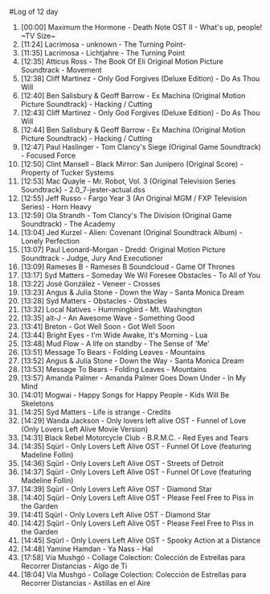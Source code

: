 #Log of 12 day

1. [00:00] Maximum the Hormone - Death Note OST II - What's up, people! ~TV Size~
1. [11:24] Lacrimosa - unknown - The Turning Point-
1. [11:35] Lacrimosa - Lichtjahre - The Turning Point
1. [12:35] Atticus Ross - The Book Of Eli Original Motion Picture Soundtrack - Movement
1. [12:38] Cliff Martinez - Only God Forgives (Deluxe Edition) - Do As Thou Will
1. [12:40] Ben Salisbury & Geoff Barrow - Ex Machina (Original Motion Picture Soundtrack) - Hacking / Cutting
1. [12:43] Cliff Martinez - Only God Forgives (Deluxe Edition) - Do As Thou Will
1. [12:44] Ben Salisbury & Geoff Barrow - Ex Machina (Original Motion Picture Soundtrack) - Hacking / Cutting
1. [12:47] Paul Haslinger - Tom Clancy's Siege (Original Game Soundtrack) - Focused Force
1. [12:50] Clint Mansell - Black Mirror: San Junipero (Original Score) - Property of Tucker Systems
1. [12:53] Mac Quayle - Mr. Robot, Vol. 3 (Original Television Series Soundtrack) - 2.0_7-jester-actual.dss
1. [12:55] Jeff Russo - Fargo Year 3 (An Original MGM / FXP Television Series) - Horn Heavy
1. [12:59] Ola Strandh - Tom Clancy's The Division (Original Game Soundtrack) - The Academy
1. [13:04] Jed Kurzel - Alien: Covenant (Original Soundtrack Album) - Lonely Perfection
1. [13:07] Paul Leonard-Morgan - Dredd: Original Motion Picture Soundtrack - Judge, Jury And Executioner
1. [13:09] Rameses B - Rameses B Soundcloud - Game Of Thrones
1. [13:17] Syd Matters - Someday We Wil Foresee Obstacles - To All of You
1. [13:22] José González - Veneer - Crosses
1. [13:23] Angus & Julia Stone - Down the Way - Santa Monica Dream
1. [13:28] Syd Matters - Obstacles - Obstacles
1. [13:32] Local Natives - Hummingbird - Mt. Washington
1. [13:35] alt-J - An Awesome Wave - Something Good
1. [13:41] Breton - Got Well Soon - Got Well Soon
1. [13:44] Bright Eyes - I'm Wide Awake, It's Morning - Lua
1. [13:48] Mud Flow - A life on standby - The Sense of 'Me'
1. [13:51] Message To Bears - Folding Leaves - Mountains
1. [13:52] Angus & Julia Stone - Down the Way - Santa Monica Dream
1. [13:53] Message To Bears - Folding Leaves - Mountains
1. [13:57] Amanda Palmer - Amanda Palmer Goes Down Under - In My Mind
1. [14:01] Mogwai - Happy Songs for Happy People - Kids Will Be Skeletons
1. [14:25] Syd Matters - Life is strange - Credits
1. [14:29] Wanda Jackson - Only lovers left alive OST - Funnel of Love (Only Lovers Left Alive Movie Version)
1. [14:31] Black Rebel Motorcycle Club - B.R.M.C. - Red Eyes and Tears
1. [14:35] Sqürl - Only Lovers Left Alive OST - Funnel Of Love (featuring Madeline Follin)
1. [14:36] Sqürl - Only Lovers Left Alive OST - Streets of Detroit
1. [14:37] Sqürl - Only Lovers Left Alive OST - Funnel Of Love (featuring Madeline Follin)
1. [14:39] Sqürl - Only Lovers Left Alive OST - Diamond Star
1. [14:40] Sqürl - Only Lovers Left Alive OST - Please Feel Free to Piss in the Garden
1. [14:41] Sqürl - Only Lovers Left Alive OST - Diamond Star
1. [14:42] Sqürl - Only Lovers Left Alive OST - Please Feel Free to Piss in the Garden
1. [14:45] Sqürl - Only Lovers Left Alive OST - Spooky Action at a Distance
1. [14:48] Yamine Hamdan - Ya Nass - Hal
1. [17:58] Vía Mushgó - Collage Colection: Colección de Estrellas para Recorrer Distancias - Algo de Ti
1. [18:04] Vía Mushgó - Collage Colection: Colección de Estrellas para Recorrer Distancias - Astillas en el Aire
